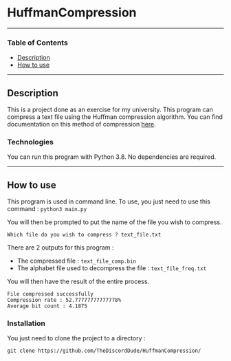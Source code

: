 # HuffmanCompression

--- 

### Table of Contents 

- [Description](#description)
- [How to use](#how-to-use)

---
## Description 

This is a project done as an exercise for my university. This program can compress a text file using the Huffman compression algorithm. 
You can find documentation on this method of compression [here](https://www.ic.tu-berlin.de/fileadmin/fg121/Source-Coding_WS12/selected-readings/10_04051119.pdf).

### Technologies

You can run this program with Python 3.8.
No dependencies are required.

---
## How to use

This program is used in  command line.
To use, you just need to use this command : 
`python3 main.py`

You will then be prompted to put the name of the file you wish to compress.
```
Which file do you wish to compress ? text_file.txt
```
There are 2 outputs for this program : 
- The compressed file : `text_file_comp.bin`
- The alphabet file used to decompress the file : `text_file_freq.txt` 

You will then have the result of the entire process.
```
File compressed successfully
Compression rate : 52.77777777777778%
Average bit count : 4.1875
```

### Installation

You just need to clone the project to a directory : 

`git clone https://github.com/TheDiscordDude/HuffmanCompression/`

